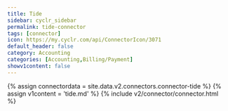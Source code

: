 ```yaml
---
title: Tide
sidebar: cyclr_sidebar
permalink: tide-connector
tags: [connector]
icon: https://my.cyclr.com/api/ConnectorIcon/3071
default_header: false
category: Accounting
categories: [Accounting,Billing/Payment]
showv1content: false
---
```

{% assign connectordata = site.data.v2.connectors.connector-tide %}
{% assign v1content = 'tide.md' %}
{% include v2/connector/connector.html %}	
